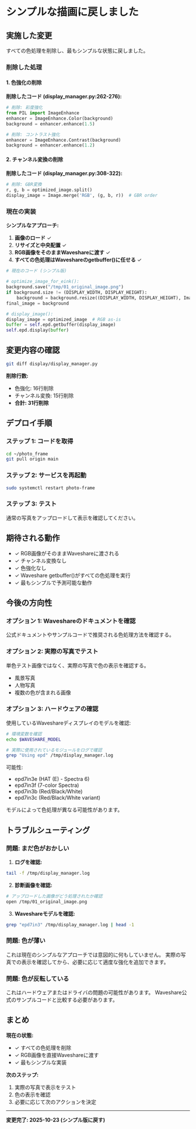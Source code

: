 # シンプルな描画に戻しました

## 実施した変更

すべての色処理を削除し、最もシンプルな状態に戻しました。

### 削除した処理

#### 1. 色強化の削除

**削除したコード (display_manager.py:262-276):**
```python
# 削除: 彩度強化
from PIL import ImageEnhance
enhancer = ImageEnhance.Color(background)
background = enhancer.enhance(1.5)

# 削除: コントラスト強化
enhancer = ImageEnhance.Contrast(background)
background = enhancer.enhance(1.2)
```

#### 2. チャンネル変換の削除

**削除したコード (display_manager.py:308-322):**
```python
# 削除: GBR変換
r, g, b = optimized_image.split()
display_image = Image.merge('RGB', (g, b, r))  # GBR order
```

### 現在の実装

**シンプルなアプローチ:**

1. **画像のロード** ✓
2. **リサイズと中央配置** ✓
3. **RGB画像をそのままWaveshareに渡す** ✓
4. **すべての色処理はWaveshareのgetbuffer()に任せる** ✓

```python
# 現在のコード (シンプル版)

# optimize_image_for_eink():
background.save("/tmp/01_original_image.png")
if background.size != (DISPLAY_WIDTH, DISPLAY_HEIGHT):
    background = background.resize((DISPLAY_WIDTH, DISPLAY_HEIGHT), Image.Resampling.LANCZOS)
final_image = background

# display_image():
display_image = optimized_image  # RGB as-is
buffer = self.epd.getbuffer(display_image)
self.epd.display(buffer)
```

## 変更内容の確認

```bash
git diff display/display_manager.py
```

**削除行数:**
- 色強化: 16行削除
- チャンネル変換: 15行削除
- **合計: 31行削除**

## デプロイ手順

### ステップ 1: コードを取得

```bash
cd ~/photo_frame
git pull origin main
```

### ステップ 2: サービスを再起動

```bash
sudo systemctl restart photo-frame
```

### ステップ 3: テスト

通常の写真をアップロードして表示を確認してください。

## 期待される動作

- ✓ RGB画像がそのままWaveshareに渡される
- ✓ チャンネル変換なし
- ✓ 色強化なし
- ✓ Waveshare getbuffer()がすべての色処理を実行
- ✓ 最もシンプルで予測可能な動作

## 今後の方向性

### オプション 1: Waveshareのドキュメントを確認

公式ドキュメントやサンプルコードで推奨される色処理方法を確認する。

### オプション 2: 実際の写真でテスト

単色テスト画像ではなく、実際の写真で色の表示を確認する。
- 風景写真
- 人物写真
- 複数の色が含まれる画像

### オプション 3: ハードウェアの確認

使用しているWaveshareディスプレイのモデルを確認:
```bash
# 環境変数を確認
echo $WAVESHARE_MODEL

# 実際に使用されているモジュールをログで確認
grep "Using epd" /tmp/display_manager.log
```

可能性:
- epd7in3e (HAT (E) - Spectra 6)
- epd7in3f (7-color Spectra)
- epd7in3b (Red/Black/White)
- epd7in3c (Red/Black/White variant)

モデルによって色処理が異なる可能性があります。

## トラブルシューティング

### 問題: まだ色がおかしい

1. **ログを確認:**
```bash
tail -f /tmp/display_manager.log
```

2. **診断画像を確認:**
```bash
# アップロードした画像がどう処理されたか確認
open /tmp/01_original_image.png
```

3. **Waveshareモデルを確認:**
```bash
grep "epd7in3" /tmp/display_manager.log | head -1
```

### 問題: 色が薄い

これは現在のシンプルなアプローチでは意図的に何もしていません。
実際の写真での表示を確認してから、必要に応じて適度な強化を追加できます。

### 問題: 色が反転している

これはハードウェアまたはドライバの問題の可能性があります。
Waveshare公式のサンプルコードと比較する必要があります。

## まとめ

**現在の状態:**
- ✓ すべての色処理を削除
- ✓ RGB画像を直接Waveshareに渡す
- ✓ 最もシンプルな実装

**次のステップ:**
1. 実際の写真で表示をテスト
2. 色の表示を確認
3. 必要に応じて次のアクションを決定

---

**変更完了: 2025-10-23 (シンプル版に戻す)**
